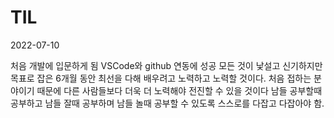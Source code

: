 # TIL
2022-07-10

 처음 개발에 입문하게 됨
 VSCode와 github 연동에 성공
 모든 것이 낯설고 신기하지만
 목표로 잡은 6개월 동안
 최선을 다해 배우려고 노력하고 노력할 것이다.
 처음 접하는 분야이기 때문에
 다른 사람들보다 더욱 더 노력해야 전진할 수 있을 것이다
 남들 공부할때 공부하고 남들 잘때 공부하며 남들 놀때 공부할 수 있도록
 스스로를 다잡고 다잡아야 함. 
